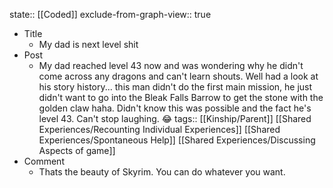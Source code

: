 state:: [[Coded]]
exclude-from-graph-view:: true

- Title
  - My dad is next level shit
- Post
  - My dad reached level 43 now and was wondering why he didn't come across any dragons and can't learn shouts. Well had a look at his story history... this man didn't do the first main mission, he just didn't want to go into the Bleak Falls Barrow to get the stone with the golden claw haha. Didn't know this was possible and the fact he's level 43. Can't stop laughing. 😂
    tags:: [[Kinship/Parent]] [[Shared Experiences/Recounting Individual Experiences]] [[Shared Experiences/Spontaneous Help]] [[Shared Experiences/Discussing Aspects of game]]
- Comment
  - Thats the beauty of Skyrim. You can do whatever you want.
